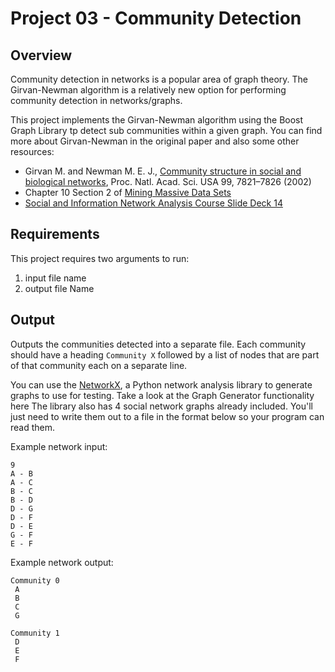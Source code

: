 # Project 03 - Community Detection

## Overview

Community detection in networks is a popular area of graph theory.  The Girvan-Newman algorithm is a relatively new option for performing community detection in networks/graphs.  

This project implements the Girvan-Newman algorithm using the Boost Graph Library tp detect sub communities within a given graph.  You can find more about Girvan-Newman in the original paper and also some other resources:
* Girvan M. and Newman M. E. J., [Community structure in social and biological networks](https://www.pnas.org/content/99/12/7821), Proc. Natl. Acad. Sci. USA 99, 7821–7826 (2002)
* Chapter 10 Section 2 of [Mining Massive Data Sets](http://infolab.stanford.edu/~ullman/mmds/book0n.pdf)
* [Social and Information Network Analysis Course Slide Deck 14](http://snap.stanford.edu/class/cs224w-2010/slides/14-communities_annot.pdf)

## Requirements 

This project requires two arguments to run:
  1. input file name
  2. output file Name

## Output
Outputs the communities detected into a separate file. 
Each community should have a heading `Community X` followed by a list of nodes that are part of that community each on a separate line. 

You can use the [NetworkX](https://networkx.org/), a Python network analysis library to generate graphs to use for testing.  Take a look at the Graph Generator functionality here The library also has 4 social network graphs already included.  You'll just need to write them out to a file in the format below so your program can read them. 

Example network input:

```text
9
A - B
A - C
B - C
B - D
D - G
D - F
D - E
G - F
E - F
```

Example network output:

```text
Community 0
 A
 B
 C
 G

Community 1
 D
 E
 F
```
